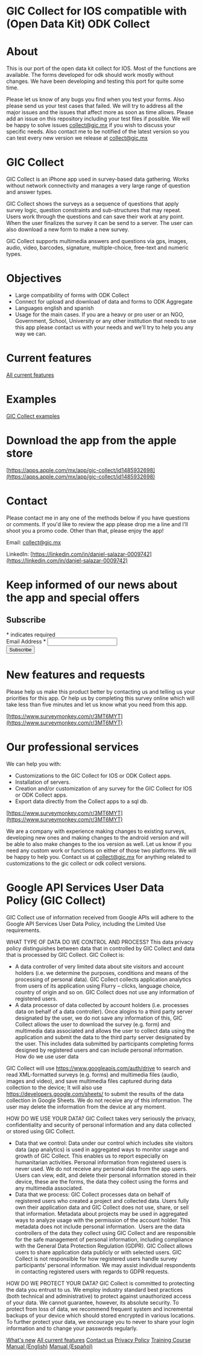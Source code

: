 # GIC Collect for IOS compatible with (Open Data Kit) ODK Collect 

# About

This is our port of the open data kit collect for IOS. Most of the functions are available. The forms developed for odk should work mostly without changes. We have been developing and testing this port for quite some time. 

Please let us know of any bugs you find when you test your forms. Also please send us your test cases that failed. We will try to address all the major issues and the issues that affect more as soon as time allows. Please add an issue on this repository including your test files if possible. We will be happy to solve issues [collect@gic.mx](mailto:collect@gic.mx) if you wish to discuss your specific needs. Also contact me to be notified of the latest version so you can test every new version we release at [collect@gic.mx](mailto:collect@gic.mx)

# GIC Collect

GIC Collect is an iPhone app used in survey-based data gathering. Works without network connectivity and manages a very large range of question and answer types.

GIC Collect shows the surveys as a sequence of questions that apply survey logic, question constraints and sub-structures that may repeat. Users work through the questions and can save their work at any point. When the user finalizes the survey it can be send to a server. The user can also download a new form to make a new survey.

GIC Collect supports multimedia answers and questions via gps, images, audio, video, barcodes, signature, multiple-choice, free-text and numeric types. 

# Objectives

- Large compatibility of forms with ODK Collect
- Connect for upload and download of data and forms to ODK Aggregate
- Languages english and spanish
- Usage for the main cases. If you are a heavy or pro user or an NGO, Government, School, University or any other institution that needs to use this app please contact us with your needs and we'll try to help you any way we can.

# Current features

[All current features](https://dsalazarrojas.github.io/Odk-Collect-for-IOS/GIC%20Collect%20features.html)

# Examples

[GIC Collect examples](https://github.com/dsalazarrojas/Odk-Collect-for-IOS/tree/master/examples)

# Download the app from the apple store

[https://apps.apple.com/mx/app/gic-collect/id1485932698](https://apps.apple.com/mx/app/gic-collect/id1485932698)

# Contact

Please contact me in any one of the methods below if you have questions or comments. If you'd like to review the app please drop me a line and I'll shoot you a promo code. Other than that, please enjoy the app!

Email: [collect@gic.mx](mailto:collect@gic.mx)

LinkedIn: [https://linkedin.com/in/daniel-salazar-0009742](https://linkedin.com/in/daniel-salazar-0009742)

# Keep informed of our news about the app and special offers

<!-- Begin Mailchimp Signup Form -->
<div id="mc_embed_signup">
<form action="https://github.us4.list-manage.com/subscribe/post?u=fd84e7b022eedaaec133c1eb0&amp;id=c204a3a1bb" method="post" id="mc-embedded-subscribe-form" name="mc-embedded-subscribe-form" class="validate" target="_blank" novalidate>
    <div id="mc_embed_signup_scroll">
	<h2>Subscribe</h2>
<div class="indicates-required"><span class="asterisk">*</span> indicates required</div>
<div class="mc-field-group">
	<label for="mce-EMAIL">Email Address  <span class="asterisk">*</span>
</label>
	<input type="email" value="" name="EMAIL" class="required email" id="mce-EMAIL">
</div>
	<div id="mce-responses" class="clear">
		<div class="response" id="mce-error-response" style="display:none"></div>
		<div class="response" id="mce-success-response" style="display:none"></div>
	</div>    <!-- real people should not fill this in and expect good things - do not remove this or risk form bot signups-->
    <div style="position: absolute; left: -5000px;" aria-hidden="true"><input type="text" name="b_fd84e7b022eedaaec133c1eb0_c204a3a1bb" tabindex="-1" value=""></div>
    <div class="clear"><input type="submit" value="Subscribe" name="subscribe" id="mc-embedded-subscribe" class="button"></div>
    </div>
</form>
</div>

<!--End mc_embed_signup-->


# New features and requests

Please help us make this product better by contacting us and telling us your priorities for this app. Or help us by completing this survey online which will take less than five minutes and let us know what you need from this app.

[https://www.surveymonkey.com/r/3MT6MYT](https://www.surveymonkey.com/r/3MT6MYT)

# Our professional services

We can help you with:

- Customizations to the GIC Collect for IOS or ODK Collect apps.
- Installation of servers.
- Creation and/or customization of any survey for the GIC Collect for IOS or ODK Collect apps.
- Export data directly from the Collect apps to a sql db.

[https://www.surveymonkey.com/r/3MT6MYT](https://www.surveymonkey.com/r/3MT6MYT)

We are a company with experience making changes to existing surveys, developing new ones and making changes to the android version and will be able to also make changes to the ios version as well. Let us know if you need any custom work or functions on either of those two platforms. We will be happy to help you. Contact us at [collect@gic.mx](mailto:collect@gic.mx) for anything related to customizations to the gic collect or odk collect versions.

# Google API Services User Data Policy (GIC Collect)

GIC Collect use of information received from Google APIs will adhere to the Google API Services User Data Policy, including the Limited Use requirements.

WHAT TYPE OF DATA DO WE CONTROL AND PROCESS?
This data privacy policy distinguishes between data that in controlled by GIC Collect and data that is processed by GIC Collect.
GIC Collect is:
* A data controller of very limited data about site visitors and account holders (i.e. we determine the purposes, conditions and means of the processing of personal data). GIC Collect collects application analytics from users of its application using Flurry – clicks, language choice, country of origin and so on. GIC Collect does not use any information of registered users. 
* A data processor of data collected by account holders (i.e. processes data on behalf of a data controller). Once alogins to a third party server designated by the user, we do not save any information of this, GIC Collect allows the user to download the survey (e.g. form) and multimedia data associated and allows the user to collect data using the application and submit the data to the third party server designated by the user. This includes data submitted by participants completing forms designed by registered users and can include personal information. 
How do we use user data

GIC Collect will use https://www.googleapis.com/auth/drive to search and read XML-formatted surveys (e.g. forms) and multimedia files (audio, images and video), and save multimedia files captured during data collection to the device; It will also use https://developers.google.com/sheets/ to submit the results of the data collection in Google Sheets. We do not receive any of this information. The user may delete the information from the device at any moment.

HOW DO WE USE YOUR DATA?
GIC Collect takes very seriously the privacy, confidentiality and security of personal information and any data collected or stored using GIC Collect.
* Data that we control: Data under our control which includes site visitors data (app analytics) is used in aggregated ways to monitor usage and growth of GIC Collect. This enables us to report especially on humanitarian activities. Personal information from registered users is never used. We do not receive any personal data from the app users. Users can view, edit, and delete their personal information stored in their device, these are the forms, the data they collect using the forms and any multimedia associated.  
* Data that we process: GIC Collect processes data on behalf of registered users who created a project and collected data. Users fully own their application data and GIC Collect does not use, share, or sell that information. Metadata about projects may be used in aggregated ways to analyze usage with the permission of the account holder. This metadata does not include personal information. 
Users are the data controllers of the data they collect using GIC Collect and are responsible for the safe management of personal information, including compliance with the General Data Protection Regulation (GDPR). GIC Collect allows users to share application data publicly or with selected users. GIC Collect is not responsible for how registered users handle survey participants’ personal information. We may assist individual respondents in contacting registered users with regards to GDPR requests.

HOW DO WE PROTECT YOUR DATA?
GIC Collect is committed to protecting the data you entrust to us. We employ industry standard best practices (both technical and administrative) to protect against unauthorized access of your data. We cannot guarantee, however, its absolute security. To protect from loss of data, we recommend frequent system and incremental backups of your device which should stored encrypted in various locations. To further protect your data, we encourage you to never to share your login information and to change your passwords regularly. 

[What's new](https://dsalazarrojas.github.io/Odk-Collect-for-IOS/What's%20new.html)
[All current features](https://dsalazarrojas.github.io/Odk-Collect-for-IOS/GIC%20Collect%20features.html)
[Contact us](https://dsalazarrojas.github.io/Odk-Collect-for-IOS/Contact-Us.html)
[Privacy Policy](https://dsalazarrojas.github.io/Odk-Collect-for-IOS/Privacy-Policy.html)
[Training Course](https://dsalazarrojas.github.io/Odk-Collect-for-IOS/GIC%20Collect%20for%20IOS%20Compatible%20with%20ODK%20Training%20Course.html)
[Manual (English)](https://dsalazarrojas.github.io/Odk-Collect-for-IOS/GICCollectManualEnglish/ManualGICCollectEnglish.html)
[Manual (Español)](https://dsalazarrojas.github.io/Odk-Collect-for-IOS/GICCollectManualEspanol/ManualGICCollectEspanol.html)




